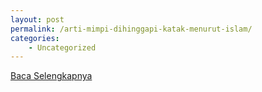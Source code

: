 ```yaml
---
layout: post
permalink: /arti-mimpi-dihinggapi-katak-menurut-islam/
categories:
    - Uncategorized
---
```


[Baca Selengkapnya](/03)